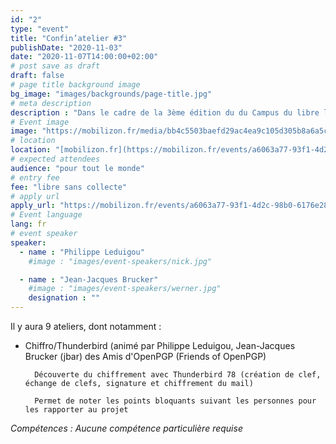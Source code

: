 ```yaml
---
id: "2"
type: "event"
title: "Confin’atelier #3"
publishDate: "2020-11-03"
date: "2020-11-07T14:00:00+02:00"
# post save as draft
draft: false
# page title background image
bg_image: "images/backgrounds/page-title.jpg"
# meta description
description : "Dans le cadre de la 3ème édition du du Campus du libre le Confin’atelier #3 aura lieu le samedi 7 novembre 2020, de 14h à 17h et en ligne !"
# Event image
image: "https://mobilizon.fr/media/bb4c5503baefd29ac4ea9c105d305b8a6a5c27aade1b5a7ef444fd4761802c05.png"
# location
location: "[mobilizon.fr](https://mobilizon.fr/events/a6063a77-93f1-4d2c-98b0-6176e2839633)"
# expected attendees
audience: "pour tout le monde"
# entry fee
fee: "libre sans collecte"
# apply url
apply_url: "https://mobilizon.fr/events/a6063a77-93f1-4d2c-98b0-6176e2839633/participate"
# Event language
lang: fr
# event speaker
speaker:
  - name : "Philippe Leduigou"
    #image : "images/event-speakers/nick.jpg"

  - name : "Jean-Jacques Brucker"
    #image : "images/event-speakers/werner.jpg"
    designation : ""
---
```



Il y aura 9 ateliers, dont notamment : 

* Chiffro/Thunderbird (animé par Philippe Leduigou, Jean-Jacques Brucker (jbar) des Amis d'OpenPGP (Friends of OpenPGP)

        Découverte du chiffrement avec Thunderbird 78 (création de clef,  échange de clefs, signature et chiffrement du mail)

        Permet de noter les points bloquants suivant les personnes pour les rapporter au projet

*Compétences : Aucune compétence particulière requise*
